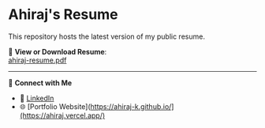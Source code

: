 # Ahiraj's Resume

This repository hosts the latest version of my public resume.

📄 **View or Download Resume**:  
[ahiraj-resume.pdf](https://ahiraj-k.github.io/resume/ahiraj-resume.pdf)

---

🔗 **Connect with Me**  
- 💼 [LinkedIn](https://www.linkedin.com/in/ahiraj-k/)  
- 🌐 [Portfolio Website](https://ahiraj-k.github.io/](https://ahiraj.vercel.app/)

